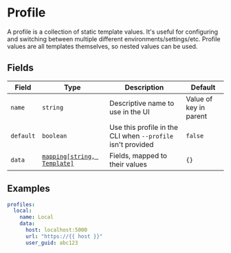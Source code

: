 # Profile

A profile is a collection of static template values. It's useful for configuring and switching between multiple different environments/settings/etc. Profile values are all templates themselves, so nested values can be used.

## Fields

| Field     | Type                                                               | Description                                                 | Default                |
| --------- | ------------------------------------------------------------------ | ----------------------------------------------------------- | ---------------------- |
| `name`    | `string`                                                           | Descriptive name to use in the UI                           | Value of key in parent |
| `default` | `boolean`                                                          | Use this profile in the CLI when `--profile` isn't provided | `false`                |
| `data`    | [`mapping[string, Template]`](../../user_guide/templates/index.md) | Fields, mapped to their values                              | `{}`                   |

## Examples

```yaml
profiles:
  local:
    name: Local
    data:
      host: localhost:5000
      url: "https://{{ host }}"
      user_guid: abc123
```

